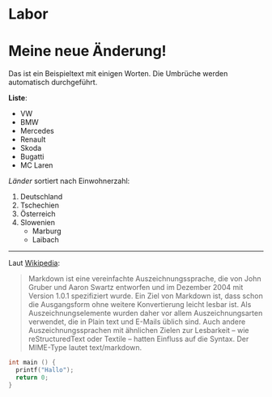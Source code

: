 # Labor
# Meine neue Änderung!

Das ist ein Beispieltext mit einigen Worten. Die Umbrüche werden automatisch durchgeführt.

**Liste**:
 * VW
 * BMW
 * Mercedes
 * Renault
 * Skoda
 * Bugatti
 * MC Laren

*Länder* sortiert nach Einwohnerzahl:
 1. Deutschland
 1. Tschechien
 1. Österreich
 1. Slowenien
    * Marburg
    * Laibach
--------------------------------------

Laut [Wikipedia](https://de.wikipedia.org/wiki/Markdown):

> Markdown ist eine vereinfachte Auszeichnungssprache, die von John Gruber und Aaron Swartz entworfen und im Dezember 2004 mit Version 1.0.1 spezifiziert wurde. Ein Ziel von Markdown ist, dass schon die Ausgangsform ohne weitere Konvertierung leicht lesbar ist. Als Auszeichnungselemente wurden daher vor allem Auszeichnungsarten verwendet, die in Plain text und E-Mails üblich sind. Auch andere Auszeichnungssprachen mit ähnlichen Zielen zur Lesbarkeit – wie reStructuredText oder Textile – hatten Einfluss auf die Syntax. Der MIME-Type lautet text/markdown.

```C
int main () {
  printf("Hallo");
  return 0;
}
```
